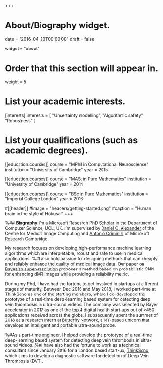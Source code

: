 +++
# About/Biography widget.

date = "2016-04-20T00:00:00"
draft = false

widget = "about"

# Order that this section will appear in.
weight = 5

# List your academic interests.
[interests]
  interests = [
    "Uncertainty modelling",
    "Algorithmic safety",
    "Robustness"
  ]

# List your qualifications (such as academic degrees).
[[education.courses]]
  course = "MPhil in Computational Neuroscience"
  institution = "University of Cambridge"
  year = 2015

[[education.courses]]
  course = "MASt in Pure Mathematics"
  institution = "University of Cambridge"
  year = 2014
 
[[education.courses]]
  course = "BSc in Pure Mathematics"
  institution = "Imperial College London"
  year = 2013

#[[header]]
#image = "headers/getting-started.png"
#caption = "Human brain in the style of Hokusai"
+++

%## **Biography**
I’m a Microsoft Research PhD Scholar in the Department of Computer Science, UCL, UK. I’m supervised by [Daniel C. Alexander](http://www0.cs.ucl.ac.uk/staff/d.alexander/) of the Centre for Medical Image Computing and [Antonio Criminisi](https://www.microsoft.com/en-us/research/people/antcrim/) of Microsoft Research Cambridge.

My research focuses on developing high-performance machine learning algorithms which are interpretable, robust and safe to use in medical applications. 
%#I also hold passion for designing methods that can cheaply and reliably enhance the quality of medical image data. Our paper on [Bayesian super-resolution](https://rt416.github.io/publication/biqt-rf/) proposes a method based on probabilistic CNN for enhancing dMR images while providing a reliability metric. 

During my Phd, I have had the fortune to get involved in startups at different stages of maturity. Between Dec 2016 and May 2018, I worked part-time at [ThinkSono](https://thinksono.com/) as one of the starting members, where I co-developed the prototype of a real-time deep-learning based system for detecting deep vein thrombosis in ultra-sound videos. The company was selected by Bayer accelerator in 2017 as one of the [top 4](https://www.bayer.co.uk/en/media/latest-news/bayer-welcomes-new-digital-health-talents-in-2017-grants4apps-accelerator-program-in-berlin.php) digital health start-ups out of >450 applications received across the globe. I subsequently spent the summer of 2018 as a research intern at [Butterfly Network](https://www.butterflynetwork.com/), a NY-based unicorn that develops an intelligent and portable ultra-sound probe. 

%#As a part-time engineer, I helped develop the prototype of a real-time deep-learning based system for detecting deep vein thrombosis in ultra-sound videos. 
%#I have also had the fortune to work as a technical consultant since January 2016 for a London based start-up, [ThinkSono](https://thinksono.com/), which aims to develop a diagnostic software for detection of Deep Vein Thrombosis (DVT). 


